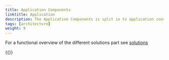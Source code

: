```yaml
---
title: Application Components
linktitle: Application
description: The Application Components is split in to application construction components and non-solution application components.
tags: [architecture]
weight: 9
---
```


For a functional overview of the different solutions part see [solutions](/en/technology/solutions/)

{{<children />}}